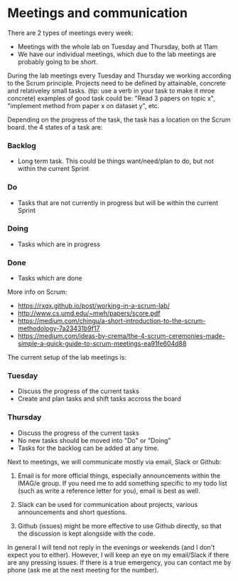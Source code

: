 # Meetings and communication

There are 2 types of meetings every week:
* Meetings with the whole lab on Tuesday and Thursday, both at 11am 
* We have our individual meetings, which due to the lab meetings are probably going to be short.

During the lab meetings every Tuesday and Thursday we working according to the Scrum principle. Projects need to be defined by attainable, concrete and relativeley small tasks. (tip: use a verb in your task to make it mroe concrete)
examples of good task could be: "Read 3 papers on topic x", "implement method from paper x on dataset y", etc. 

Depending on the progress of the task, the task has a location on the Scrum board. the 4 states of a task are: 

### Backlog
* Long term task. This could be things want/need/plan to do, but not within the current Sprint 
### Do
* Tasks that are not currently in progress but will be within the current Sprint 
### Doing
* Tasks which are in progress
### Done
* Tasks which are done

More info on Scrum:
* https://rxqx.github.io/post/working-in-a-scrum-lab/
* http://www.cs.umd.edu/~mwh/papers/score.pdf
* https://medium.com/chingu/a-short-introduction-to-the-scrum-methodology-7a23431b9f17
* https://medium.com/ideas-by-crema/the-4-scrum-ceremonies-made-simple-a-quick-guide-to-scrum-meetings-ea91fe604d88

The current setup of the lab meetings is:

### Tuesday
* Discuss the progress of the current tasks
* Create and plan tasks and shift tasks accross the board

### Thursday
* Discuss the progress of the current tasks
* No new tasks should be moved into "Do" or "Doing"
* Tasks for the backlog can be added at any time. 


Next to meetings, we will communicate mostly via email, Slack or Github:

1. Email is for more official things, especially announcements within the IMAG/e group. If you need me to add something specific to my todo list (such as write a reference letter for you), email is best as well. 

2. Slack can be used for communication about projects, various announcements and short questions. 

3. Github (issues) might be more effective to use Github directly, so that the discussion is kept alongside with the code. 

In general I will tend not reply in the evenings or weekends (and I don't expect you to either). However, I will keep an eye on my email/Slack if there are any pressing issues. If there is a true emergency, you can contact me by phone (ask me at the next meeting for the number). 
